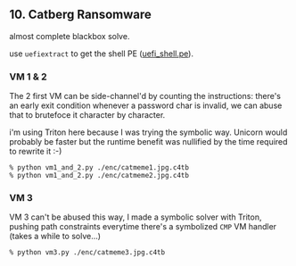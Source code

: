 ## 10. Catberg Ransomware

almost complete blackbox solve.

use `uefiextract` to get the shell PE ([uefi_shell.pe](uefi_shell.pe)).

### VM 1 & 2

The 2 first VM can be side-channel'd by counting the instructions: there's an early exit
condition whenever a password char is invalid, we can abuse that to brutefoce it character by
character.

i'm using Triton here because I was trying the symbolic way. Unicorn would probably be faster
but the runtime benefit was nullified by the time required to rewrite it :-)

```
% python vm1_and_2.py ./enc/catmeme1.jpg.c4tb
% python vm1_and_2.py ./enc/catmeme2.jpg.c4tb
```

### VM 3

VM 3 can't be abused this way, I made a symbolic solver with Triton, pushing path constraints
everytime there's a symbolized `CMP` VM handler (takes a while to solve...)

```
% python vm3.py ./enc/catmeme3.jpg.c4tb
```
